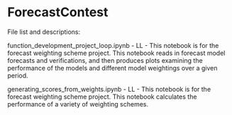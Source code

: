 # ForecastContest

File list and descriptions:

function_development_project_loop.ipynb - LL - This notebook is for the forecast weighting scheme project. This notebook reads in forecast model forecasts and verifications, and then produces plots examining the performance of the models and different model weightings over a given period. 

generating_scores_from_weights.ipynb - LL - This notebook is for the forecast weighting scheme project. This notebook calculates the performance of a variety of weighting schemes. 
